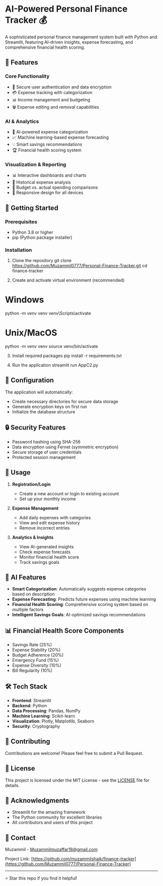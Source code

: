 # AI-Powered Personal Finance Tracker 💰

A sophisticated personal finance management system built with Python and Streamlit, featuring AI-driven insights, expense forecasting, and comprehensive financial health scoring.

## 🌟 Features

### Core Functionality
- 🔐 Secure user authentication and data encryption
- 💳 Expense tracking with categorization
- 📊 Income management and budgeting
- 🗑️ Expense editing and removal capabilities

### AI & Analytics
- 🤖 AI-powered expense categorization
- 📈 Machine learning-based expense forecasting
- 💡 Smart savings recommendations
- 🏆 Financial health scoring system

### Visualization & Reporting
- 📊 Interactive dashboards and charts
- 📅 Historical expense analysis
- 🎯 Budget vs. actual spending comparisons
- 📱 Responsive design for all devices

## 🚀 Getting Started

### Prerequisites
- Python 3.8 or higher
- pip (Python package installer)

### Installation

1. Clone the repository
git clone https://github.com/Muzammil0777/Personal-Finance-Tracker.git
cd finance-tracker

2. Create and activate virtual environment (recommended)
# Windows
python -m venv venv
venv\Scripts\activate

# Unix/MacOS
python -m venv venv
source venv/bin/activate

3. Install required packages
pip install -r requirements.txt

4. Run the application
streamlit run AppC2.py

## 🔧 Configuration

The application will automatically:
- Create necessary directories for secure data storage
- Generate encryption keys on first run
- Initialize the database structure

## 🔒 Security Features

- Password hashing using SHA-256
- Data encryption using Fernet (symmetric encryption)
- Secure storage of user credentials
- Protected session management

## 📱 Usage

1. **Registration/Login**
   - Create a new account or login to existing account
   - Set up your monthly income

2. **Expense Management**
   - Add daily expenses with categories
   - View and edit expense history
   - Remove incorrect entries

3. **Analytics & Insights**
   - View AI-generated insights
   - Check expense forecasts
   - Monitor financial health score
   - Track savings goals

## 🤖 AI Features

- **Smart Categorization**: Automatically suggests expense categories based on description
- **Expense Forecasting**: Predicts future expenses using machine learning
- **Financial Health Scoring**: Comprehensive scoring system based on multiple factors
- **Intelligent Savings Goals**: AI-optimized savings recommendations

## 📊 Financial Health Score Components

- Savings Rate (25%)
- Expense Stability (20%)
- Budget Adherence (20%)
- Emergency Fund (15%)
- Expense Diversity (10%)
- Bill Regularity (10%)

## 🛠️ Tech Stack

- **Frontend**: Streamlit
- **Backend**: Python
- **Data Processing**: Pandas, NumPy
- **Machine Learning**: Scikit-learn
- **Visualization**: Plotly, Matplotlib, Seaborn
- **Security**: Cryptography

## 🤝 Contributing

Contributions are welcome! Please feel free to submit a Pull Request.

## 📝 License

This project is licensed under the MIT License - see the [LICENSE](LICENSE) file for details.

## 🙏 Acknowledgments

- Streamlit for the amazing framework
- The Python community for excellent libraries
- All contributors and users of this project

## 📧 Contact

Muzammil - [Muzammilmuzaffar18@gmail.com](mailto:muzammilmuzaffar18@gmail.com)

Project Link: [https://github.com/muzammilshaik/finance-tracker](https://github.com/Muzammil0777/Personal-Finance-Tracker)

---
⭐️ Star this repo if you find it helpful!
